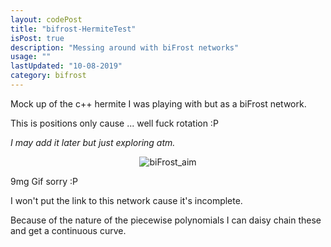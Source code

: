 ```yaml
---
layout: codePost
title: "bifrost-HermiteTest"
isPost: true
description: "Messing around with biFrost networks"
usage: ""
lastUpdated: "10-08-2019"
category: bifrost
---
```

Mock up of the c++ hermite I was playing with but as a biFrost network. 

This is positions only cause ... well fuck rotation :P

*I may add it later but just exploring atm.*

<center><img src="http://anim83d.com/images/examples/biFrost_2pointHermiteCrvPos.gif" alt="biFrost_aim"></center>

9mg Gif sorry :P 

I won't put the link to this network cause it's incomplete. 

Because of the nature of the piecewise polynomials I can daisy chain these 
and get a continuous curve.
